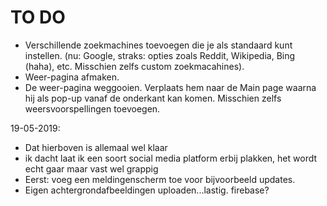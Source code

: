 # TO DO
* Verschillende zoekmachines toevoegen die je als standaard kunt instellen. (nu: Google, straks: opties zoals Reddit, Wikipedia, Bing (haha), etc. Misschien zelfs custom zoekmacahines).
* Weer-pagina afmaken.
* De weer-pagina weggooien. Verplaats hem naar de Main page waarna hij als pop-up vanaf de onderkant kan komen. Misschien zelfs weersvoorspellingen toevoegen.

19-05-2019:
* Dat hierboven is allemaal wel klaar
* ik dacht laat ik een soort social media platform erbij plakken, het wordt echt gaar maar vast wel grappig
* Eerst: voeg een meldingenscherm toe voor bijvoorbeeld updates.
* Eigen achtergrondafbeeldingen uploaden...lastig. firebase?